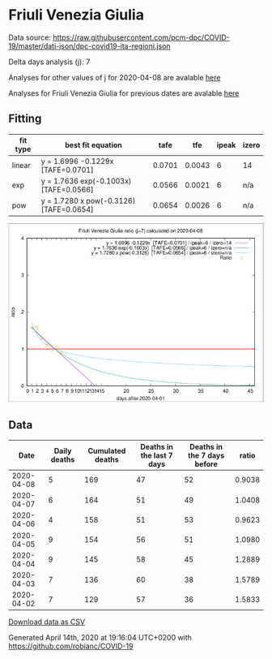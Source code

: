 # Friuli Venezia Giulia

Data source: https://raw.githubusercontent.com/pcm-dpc/COVID-19/master/dati-json/dpc-covid19-ita-regioni.json

Delta days analysis (j): 7

Analyses for other values of j for 2020-04-08 are avalable [here](../2020-04-08/README.md)

Analyses for Friuli Venezia Giulia for previous dates are avalable [here](../README.md)

## Fitting 
|fit type|best fit equation|tafe|tfe|ipeak|izero|
|-------|-----|--------|------|---|---|
|linear|y = 1.6996 -0.1229x  [TAFE=0.0701]|0.0701|0.0043|6|14|
|exp|y = 1.7636 exp(-0.1003x)  [TAFE=0.0566]|0.0566|0.0021|6|n/a|
|pow|y = 1.7280 x pow(-0.3126)  [TAFE=0.0654]|0.0654|0.0026|6|n/a|

![Plot](COVID-19_friuli_venezia_giulia_j7_2020-04-08.png)

## Data
|Date|Daily deaths|Cumulated deaths|Deaths in the last 7 days|Deaths in the 7 days before|ratio|
|----|----------|-----------|-------|--------------------|-----|
|2020-04-08|5|169|47|52|0.9038|
|2020-04-07|6|164|51|49|1.0408|
|2020-04-06|4|158|51|53|0.9623|
|2020-04-05|9|154|56|51|1.0980|
|2020-04-04|9|145|58|45|1.2889|
|2020-04-03|7|136|60|38|1.5789|
|2020-04-02|7|129|57|36|1.5833|

[Download data as CSV](COVID-19_friuli_venezia_giulia_j7_2020-04-08.csv)

Generated April 14th, 2020 at 19:16:04 UTC+0200 with https://github.com/robianc/COVID-19
